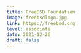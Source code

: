 ```yaml
---
title: FreeBSD Foundation
image: freebsdlogo.jpg
link: https://freebsd.org
level: associate
date: 2021-12-26
draft: false
---
```

